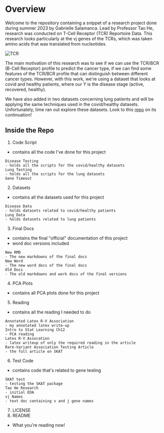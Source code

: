 # Overview
Welcome to the repository containing a snippet of a research project done during summer 2023 by Gabrielle Salamanca. Lead by Professor Tao He, research was conducted on T-Cell Receptor (TCR) Reportoire Data. This research looks particularly at the vj genes of the TCRs, which was taken amino acids that was translated from nucleotides.  

![TCR](https://github.com/asphodelian/TCR-Project/assets/125179245/a2740f4d-489a-4fd8-8634-e3a3a7ec136c)

The main motivation of this research was to see if we can use the TCR/BCR (B-Cell Receptor) profile to predict the cancer type, if we can find some features of the TCR/BCR profile that can distinguish between different cancer types. However, with this work, we're using a dataset that looks at covid and healthy patients, where our Y is the disease stage (active, recovered, healthy). 

We have also added in two datasets concerning lung patients and will be applying the same techniques used in the covid/healthy datasets. Unfortunately, time ran out explore these datasets. Look to this [repo](https://github.com/asphodelian/Lung-Cancer) on its continuation!

## Inside the Repo
1. Code Script
- contains all the code I've done for this project
```
Disease Testing
- holds all the scripts for the covid/healthy datasets
Lung Testing
- holds all the scripts for the lung datasets
Gene Timeout
```
2. Datasets
- contains all the datasets used for this project
```
Disease Data
- holds datasets related to covid/healthy patients
Lung Data
- holds datasets related to lung patients
```
3. Final Docs
- contains the final "official" documentation of this project
- word doc versions included
```
New RMD
- The new markdowns of the final docs
New Word
- The new word docs of the final docs
Old Docs
- The old markdowns and work docs of the final versions
```
4. PCA Plots
- contains all PCA plots done for this project
5. Reading
- contains all the reading I needed to do
```
Annotated Latex R-V Association
- my annotated latex write-up
Intro to Stat Learning Ch12
- PCA reading
Latex R-V Assocation
- latex writeup of only the required reading in the article
Rare-Variant Association Testing Article
- the full article on SKAT
```
6. Test Code
- contains code that's related to gene testing
```
SKAT test
- testing the SKAT package
Tao He Research
- initial EDA
vj Names
- text doc containing v and j gene names
```
7. LICENSE
8. README
- What you're reading now!
